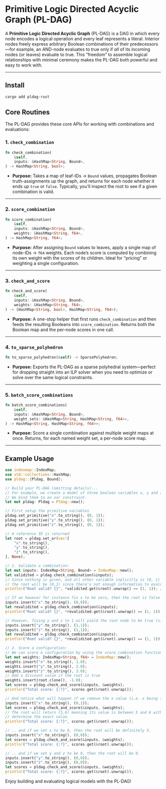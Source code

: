 # Primitive Logic Directed Acyclic Graph (PL-DAG)

A **Primitive Logic Directed Acyclic Graph** (PL-DAG) is a DAG in which every node encodes a logical operation and every leaf represents a literal. Interior nodes freely express arbitrary Boolean combinations of their predecessors—for example, an AND-node evaluates to true only if _all_ of its incoming nodes (or leaves) evaluate to true. This “freedom” to assemble logical relationships with minimal ceremony makes the PL-DAG both powerful and easy to work with.

---

## Install
```bash
cargo add pldag-rust
```

## Core Routines

The PL-DAG provides these core APIs for working with combinations and evaluations:

### 1. `check_combination`

```rust
fn check_combination(
    &self,
    inputs: &HashMap<String, Bound>,
) -> HashMap<String, bool>;
```

- **Purpose:** Takes a map of leaf-IDs → `Bound` values, propagates Boolean truth-assignments up the graph, and returns for each node whether it ends up `true` or `false`. Typically, you’ll inspect the root to see if a given combination is valid.

---

### 2. `score_combination`

```rust
fn score_combination(
    &self,
    inputs: &HashMap<String, Bound>,
    weights: &HashMap<String, f64>,
) -> HashMap<String, f64>;
```

- **Purpose:** After assigning `Bound` values to leaves, apply a single map of node-IDs → `f64` weights. Each node’s score is computed by combining its own weight with the scores of its children. Ideal for “pricing” or weighting a single configuration.

---

### 3. `check_and_score`

```rust
fn check_and_score(
    &self,
    inputs: &HashMap<String, Bound>,
    weights: &HashMap<String, f64>,
) -> (HashMap<String, bool>, HashMap<String, f64>);
```

- **Purpose:** A one-stop helper that first runs `check_combination` and then feeds the resulting Booleans into `score_combination`. Returns both the Boolean map and the per-node scores in one call.

---

### 4. `to_sparse_polyhedron`

```rust
fn to_sparse_polyhedron(&self) -> SparsePolyhedron;
```

- **Purpose:** Exports the PL-DAG as a sparse polyhedral system—perfect for dropping straight into an ILP solver when you need to optimize or solve over the same logical constraints.

---

### 5. `batch_score_combinations`

```rust
fn batch_score_combinations(
    &self,
    inputs: &HashMap<String, Bound>,
    weight_sets: &HashMap<String, HashMap<String, f64>>,
) -> HashMap<String, HashMap<String, f64>>;
```

- **Purpose:** Score a single combination against multiple weight maps at once. Returns, for each named weight set, a per-node score map.

---

## Example Usage

```rust
use indexmap::IndexMap;
use std::collections::HashMap;
use pldag::{Pldag, Bound};

// Build your PL-DAG (omitting details)...
// For example, we create a model of three boolean variables x, y and z.
// We bind them to an xor constraint.
let mut pldag: Pldag = Pldag::new();

// First setup the primitive variables
pldag.set_primitive("x".to_string(), (0, 1));
pldag.set_primitive("y".to_string(), (0, 1));
pldag.set_primitive("z".to_string(), (0, 1));

// A reference ID is returned
let root = pldag.set_or(vec![
    "x".to_string(),
    "y".to_string(),
    "z".to_string(),
], None);

// 1. Validate a combination:
let mut inputs: IndexMap<String, Bound> = IndexMap::new();
let validited = pldag.check_combination(&inputs);
// Since nothing is given, and all other variable inplicitly is (0, 1) from the pldag model,
// the root will be (0,1) since there's not enough information to evalute the root `or` node.
println!("Root valid? {}", *validited.get(&root).unwrap() == (1, 1)); // This will be False

// If we however for instance fix x to be zero, then the root is false
inputs.insert("x".to_string(), (0,0));
let revalidited = pldag.check_combination(&inputs);
println!("Root valid? {}", *revalidited.get(&root).unwrap() == (1, 1)); // This will be false

// However, fixing y and z to 1 will yield the root node to be true (since the root will be true if any of x, y or z is true).
inputs.insert("y".to_string(), (1,1));
inputs.insert("z".to_string(), (1,1));
let revalidited = pldag.check_combination(&inputs);
println!("Root valid? {}", *revalidited.get(&root).unwrap() == (1, 1)); // This will be true

// 2. Score a configuration:
// We can score a configuration by using the score_combination function.
let mut weights: IndexMap<String, f64> = IndexMap::new();
weights.insert("x".to_string(), 1.0);
weights.insert("y".to_string(), 2.0);
weights.insert("z".to_string(), 3.0);
// Add a discount value if the root is true
weights.insert(root.clone(), -1.0);
let scores = pldag.check_and_score(&inputs, &weights);
println!("Total score: {:?}", scores.get(&root).unwrap());

// And notice what will happen if we remove the x value (i.e. x being (0,1))
inputs.insert("x".to_string(), (0,1));
let scores = pldag.check_and_score(&inputs, &weights);
// The root will return (5,6) meaning its value is between 5 and 6 with not enough information to
// determine the exact value. 
println!("Total score: {:?}", scores.get(&root).unwrap());

// .. and if we set x to be 0, then the root will be definitely 5.
inputs.insert("x".to_string(), (0,0));
let scores = pldag.check_and_score(&inputs, &weights);
println!("Total score: {:?}", scores.get(&root).unwrap());

// .. and if we set y and z to be 0, then the root will be 0.
inputs.insert("y".to_string(), (0,0));
inputs.insert("z".to_string(), (0,0));
let scores = pldag.check_and_score(&inputs, &weights);
println!("Total score: {:?}", scores.get(&root).unwrap());
```

Enjoy building and evaluating logical models with the PL-DAG!

